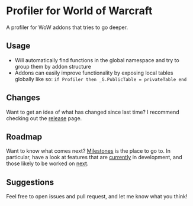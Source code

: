# Profiler for World of Warcraft
A profiler for WoW addons that tries to go deeper.

## Usage
- Will automatically find functions in the global namespace and try to group them by addon structure
- Addons can easily improve functionality by exposing local tables globally like so:
 `if Profiler then _G.PublicTable = privateTable end`

 ## Changes
 Want to get an idea of what has changed since last time? I recommend checking out the  [release](https://github.com/dualcoding/wow-profiler/releases) page.

## Roadmap
Want to know what comes next? [Milestones](https://github.com/dualcoding/wow-profiler/milestones) is the place to go to. In particular, have a look at features that are [currently](https://github.com/dualcoding/wow-profiler/milestones/current) in development, and those likely to be worked on  [next](https://github.com/dualcoding/wow-profiler/milestones/next).

## Suggestions
Feel free to open issues and pull request, and let me know what you think!
